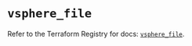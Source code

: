 # `vsphere_file`

Refer to the Terraform Registry for docs: [`vsphere_file`](https://registry.terraform.io/providers/vmware/vsphere/2.14.1/docs/resources/file).
